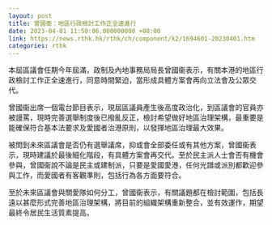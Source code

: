 ```yaml
---
layout: post
title: 曾國衞：地區行政檢討工作正全速進行
date: 2023-04-01 11:50:06.000000000 +08:00
link: https://news.rthk.hk/rthk/ch/component/k2/1694601-20230401.htm
categories: rthk
---
```


本屆區議會任期今年屆滿，政制及內地事務局局長曾國衞表示，有關本港的地區行政檢討工作正全速進行，同意時間緊迫，當形成具體方案會再向立法會及公眾交代。

曾國衞出席一個電台節目表示，現屆區議員產生後高度政治化，到區議會的官員亦被謾罵，現時完善選舉制度後已撥亂反正，檢討希望做好地區治理架構，最重要是能確保符合基本法要求及愛國者治港原則，以發揮地區治理最大效果。

被問到未來區議會是否仍有選舉議席，抑或會全部委任或有其他方案，曾國衞表示，現時建議於最後細化階段，有具體方案會再交代。至於民主派人士會否有機會參與，曾國衞說不論是民主或建制派，只要是愛國愛港，任何光譜或派別都歡迎參與工作，而愛國者有客觀準則，包括行為各方面要符合。

至於未來區議會與關愛隊如何分工，曾國衞表示，有關議題都在檢討範圍，包括長遠以甚麼形式完善地區治理架構，將目前的組織架構重新整合，並有效運作，期望最終令居民生活質素提高。
